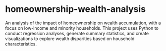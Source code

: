 # homeownership-wealth-analysis
An analysis of the impact of homeownership on wealth accumulation, with a focus on low-income and minority households. This project uses Python to conduct regression analyses, generate summary statistics, and create visualizations to explore wealth disparities based on household characteristics.
